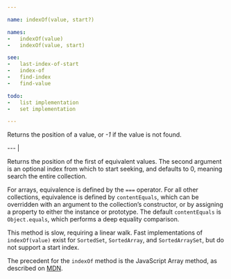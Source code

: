 ```yaml
---

name: indexOf(value, start?)

names:
-   indexOf(value)
-   indexOf(value, start)

see:
-   last-index-of-start
-   index-of
-   find-index
-   find-value

todo:
-   list implementation
-   set implementation

---
```


Returns the position of a value, or *-1* if the value is not found.

--- |

Returns the position of the first of equivalent values.
The second argument is an optional index from which to start seeking, and
defaults to 0, meaning search the entire collection.

For arrays, equivalence is defined by the `===` operator.
For all other collections, equivalence is defined by `contentEquals`, which
can be overridden with an argument to the collection’s constructor, or by
assigning a property to either the instance or prototype.
The default `contentEquals` is `Object.equals`, which performs a deep equality
comparison.

This method is slow, requiring a linear walk.
Fast implementations of `indexOf(value)` exist for `SortedSet`, `SortedArray`,
and `SortedArraySet`, but do not support a start index.

The precedent for the `indexOf` method is the JavaScript Array method, as
described on [MDN][].

[MDN]: https://developer.mozilla.org/en-US/docs/Web/JavaScript/Reference/Global_Objects/Array/indexOf


